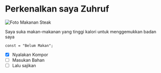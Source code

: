 # Perkenalkan saya Zuhruf

![Foto Makanan Steak](https://github.com/Exp-Communicate-Using-Markdown-Cohort-1/series-communicate-using-markdown-callMeZu/assets/136812273/0e86477f-93c0-44b8-beb7-04100e33ad51)
<br />

Saya suka makan-makanan yang tinggi kalori untuk menggemukkan badan saya

```
const = "Belum Makan";
```

- [x] Nyalakan Kompor
- [ ] Masukan Bahan
- [ ] Lalu sajikan
